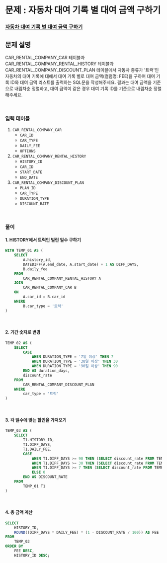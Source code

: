 # 문제 : 자동차 대여 기록 별 대여 금액 구하기
### [자동차 대여 기록 별 대여 금액 구하기](https://school.programmers.co.kr/learn/courses/30/lessons/151141)

## 문제 설명
CAR_RENTAL_COMPANY_CAR 테이블과 CAR_RENTAL_COMPANY_RENTAL_HISTORY 테이블과 CAR_RENTAL_COMPANY_DISCOUNT_PLAN 테이블에서 자동차 종류가 '트럭'인 자동차의 대여 기록에 대해서 대여 기록 별로 대여 금액(컬럼명: FEE)을 구하여 대여 기록 ID와 대여 금액 리스트를 출력하는 SQL문을 작성해주세요. 결과는 대여 금액을 기준으로 내림차순 정렬하고, 대여 금액이 같은 경우 대여 기록 ID를 기준으로 내림차순 정렬해주세요.

<br/>


### 입력 테이블
1. `CAR_RENTAL_COMPANY_CAR`
   - `CAR_ID`
   - `CAR_TYPE`
   - `DAILY_FEE`
   - `OPTIONS`
2. `CAR_RENTAL_COMPANY_RENTAL_HISTORY`
   - `HISTORY_ID` 
   - `CAR_ID`
   - `START_DATE`
   - `END_DATE`
3. `CAR_RENTAL_COMPANY_DISCOUNT_PLAN`
   - `PLAN_ID` 
   - `CAR_TYPE` 
   - `DURATION_TYPE` 
   - `DISCOUNT_RATE` 

<br/>

### 풀이
#### 1. HISTORY에서 트럭인 빌린 일수 구하기
```SQL
WITH TEMP_01 AS (
    SELECT 
        A.history_id, 
        DATEDIFF(A.end_date, A.start_date) + 1 AS DIFF_DAYS, 
        B.daily_fee
    FROM 
        CAR_RENTAL_COMPANY_RENTAL_HISTORY A
    JOIN 
        CAR_RENTAL_COMPANY_CAR B
    ON 
        A.car_id = B.car_id
    WHERE 
        B.car_type = '트럭'
)
```

<br/>


#### 2. 기간 숫자로 변경
```SQL
TEMP_02 AS (
    SELECT 
        CASE 
            WHEN DURATION_TYPE = '7일 이상' THEN 7
            WHEN DURATION_TYPE = '30일 이상' THEN 30
            WHEN DURATION_TYPE = '90일 이상' THEN 90
        END AS duration_days, 
        discount_rate
    FROM 
        CAR_RENTAL_COMPANY_DISCOUNT_PLAN 
    WHERE 
        car_type = '트럭'
)
```

<br/>

#### 3. 각 일수에 맞는 할인율 가져오기
```sql
TEMP_03 AS (
    SELECT 
        T1.HISTORY_ID, 
        T1.DIFF_DAYS, 
        T1.DAILY_FEE,
        CASE 
            WHEN T1.DIFF_DAYS >= 90 THEN (SELECT discount_rate FROM TEMP_02 WHERE duration_days = 90)
            WHEN T1.DIFF_DAYS >= 30 THEN (SELECT discount_rate FROM TEMP_02 WHERE duration_days = 30)
            WHEN T1.DIFF_DAYS >= 7 THEN (SELECT discount_rate FROM TEMP_02 WHERE duration_days = 7)
            ELSE 0
        END AS DISCOUNT_RATE
    FROM 
        TEMP_01 T1
)
```

<br/>

#### 4. 총 금액 계산
```sql
SELECT 
    HISTORY_ID, 
    ROUND((DIFF_DAYS * DAILY_FEE) * (1 - DISCOUNT_RATE / 100)) AS FEE
FROM 
    TEMP_03
ORDER BY 
    FEE DESC, 
    HISTORY_ID DESC;
```



